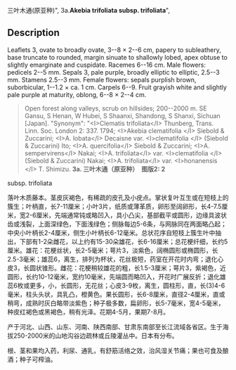 三叶木通(原亚种)",
3a.**Akebia trifoliata subsp. trifoliata**",

## Description
Leaflets 3, ovate to broadly ovate, 3--8 × 2--6 cm, papery to subleathery, base truncate to rounded, margin sinuate to shallowly lobed, apex obtuse to slightly emarginate and cuspidate. Racemes 6--16 cm. Male flowers: pedicels 2--5 mm. Sepals 3, pale purple, broadly elliptic to elliptic, 2.5--3 mm. Stamens 2.5--3 mm. Female flowers: sepals purplish brown, suborbicular, 1--1.2 × ca. 1 cm. Carpels 6--9. Fruit grayish white and slightly pale purple at maturity, oblong, 6--8 × 2--4 cm.

> Open forest along valleys, scrub on hillsides; 200--2000 m. SE Gansu, S Henan, W Hubei, S Shaanxi, Shandong, S Shanxi, Sichuan [Japan].
  "Synonym": "&lt;I&gt;Clematis trifoliata&lt;/I&gt; Thunberg, Trans. Linn. Soc. London 2: 337. 1794; &lt;I&gt;Akebia clematifolia &lt;/I&gt; Siebold &amp; Zuccarini; &lt;I&gt;A. lobata&lt;/I&gt; Decaisne var. &lt;I&gt;clematifolia &lt;/I&gt; (Siebold &amp; Zuccarini) Ito; &lt;I&gt;A. quercifolia&lt;/I&gt; Siebold &amp; Zuccarini; &lt;I&gt;A. sempervirens&lt;/I&gt; Nakai; &lt;I&gt;A. trifoliata&lt;/I&gt; var. &lt;I&gt;clematifolia &lt;/I&gt; (Siebold &amp; Zuccarini) Nakai; &lt;I&gt;A. trifoliata&lt;/I&gt; var. &lt;I&gt;honanensis &lt;/I&gt; T. Shimizu.
**3a. 三叶木通（原亚种）　图版2: 2**

subsp. trifoliata

落叶木质藤本。茎皮灰褐色，有稀疏的皮孔及小疣点。掌状复叶互生或在短枝上的簇生；叶柄直，长7-11厘米；小叶3片，纸质或薄革质，卵形至阔卵形，长4-7.5厘米，宽2-6厘米，先端通常钝或略凹入，具小凸尖，基部截平或圆形，边缘具波状齿或浅裂，上面深绿色，下面浅绿色；侧脉每边5-6条，与网脉同在两面略凸起；中央小叶柄长2-4厘米，侧生小叶柄长6-12毫米。总状花序自短枝上簇生叶中抽出，下部有1-2朵雌花，以上约有15-30朵雄花，长6-16厘米；总花梗纤细，长约5厘米。雄花：花梗丝状，长2-5毫米；萼片3，淡紫色，阔椭圆形或椭圆形，长2.5-3毫米；雄蕊6，离生，排列为杯状，花丝极短，药室在开花时内弯；退化心皮3，长圆状锥形。雌花：花梗稍较雄花的粗，长1.5-3厘米；萼片3，紫褐色，近圆形，长约10-12毫米，宽约10毫米，先端圆而略凹入，开花时广展反折；退化雄蕊6枚或更多，小，长圆形，无花丝；心皮3-9枚，离生，圆柱形，直，长(3)4-6毫米，柱头头状，具乳凸，橙黄色。果长圆形，长6-8厘米，直径2-4厘米，直或稍弯，成熟时灰白略带淡紫色；种子极多数，扁卵形，长5-7毫米，宽4-5毫米，种皮红褐色或黑褐色，稍有光泽。花期4-5月，果期7-8月。

产于河北、山西、山东、河南、陕西南部、甘肃东南部至长江流域各省区。生于海拔250-2000米的山地沟谷边疏林或丘陵灌丛中。日本有分布。

根、茎和果均入药，利尿、通乳，有舒筋活络之效，治风湿关节痛；果也可食及酿酒；种子可榨油。
